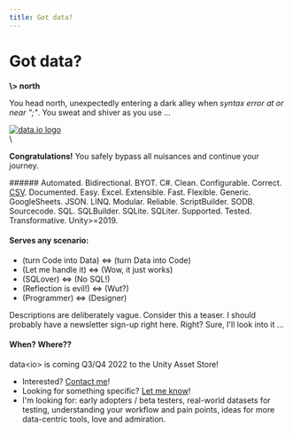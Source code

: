 ```yaml
---
title: Got data?
---
```


# Got data?

**\\> north**

You head north, unexpectedly entering a dark alley when _syntax error at or near ";"_. You sweat and shiver as you use ...

[![data.io logo](data.io-home/assets/data.io-banner-transparent-cropped.png)](https://sitterheim.github.io/data.io-home/docs/)\
\


**Congratulations!** You safely bypass all nuisances and continue your journey.

\###### Automated. Bidirectional. BYOT. C#. Clean. Configurable. Correct. [CSV](docs/api/Data.IO.CSV.Reader.CSVReader.html). Documented. Easy. Excel. Extensible. Fast. Flexible. Generic. GoogleSheets. JSON. LINQ. Modular. Reliable. ScriptBuilder. SODB. Sourcecode. SQL. SQLBuilder. SQLite. SQLiter. Supported. Tested. Transformative. Unity>=2019.

#### Serves any scenario:

* (turn Code into Data) <=> (turn Data into Code)
* (Let me handle it) <=> (Wow, it just works)
* (SQLover) <=> (No SQL!)
* (Reflection is evil!) <=> (Wut?)
* (Programmer) <=> (Designer)

Descriptions are deliberately vague. Consider this a teaser. I should probably have a newsletter sign-up right here. Right? Sure, I'll look into it ...

#### When? Where??

data\<io> is coming Q3/Q4 2022 to the Unity Asset Store!

* Interested? [Contact me](mailto:fremdspielen@gmail.com)!
* Looking for something specific? [Let me know](mailto:fremdspielen@gmail.com)!
* I'm looking for: early adopters / beta testers, real-world datasets for testing, understanding your workflow and pain points, ideas for more data-centric tools, love and admiration.
